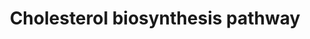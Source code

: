 ---
annotations:
- id: PW:0000454
  parent: classic metabolic pathway
  type: Pathway Ontology
  value: cholesterol biosynthetic pathway
authors:
- M.Lieberman
- MaintBot
- Pahles
- N.Mantei
- Thomas
- Samuel Sklar
- MartijnVanIersel
- Egonw
- AlexanderPico
- Bart Smeets
- AndtheWings
- Khanspers
- Fehrhart
- DeSl
- Eweitz
description: 'Cholesterol is a waxy steroid metabolite found in the cell membranes
  and transported in the blood plasma of all animals. It is an essential structural
  component of mammalian cell membranes, where it is required to establish proper
  membrane permeability and fluidity. In addition, cholesterol is an important component
  for the manufacture of bile acids, steroid hormones, and several fat-soluble vitamins.
  Cholesterol is the principal sterol synthesized by animals, but small quantities
  are synthesized in other eukaryotes, such as plants and fungi. It is almost completely
  absent among prokaryotes, which include bacteria.  Source: [[wikipedia:Cholesterol|Wikipedia]]  Proteins
  on this pathway have targeted assays available via the [https://assays.cancer.gov/available_assays?wp_id=WP197
  CPTAC Assay Portal]'
last-edited: 2021-12-08
organisms:
- Homo sapiens
redirect_from:
- /index.php/Pathway:WP197
- /instance/WP197
- /instance/WP197_rr120482
revision: r120482
schema-jsonld:
- '@context': https://schema.org/
  '@id': https://wikipathways.github.io/pathways/WP197.html
  '@type': Dataset
  creator:
    '@type': Organization
    name: WikiPathways
  description: 'Cholesterol is a waxy steroid metabolite found in the cell membranes
    and transported in the blood plasma of all animals. It is an essential structural
    component of mammalian cell membranes, where it is required to establish proper
    membrane permeability and fluidity. In addition, cholesterol is an important component
    for the manufacture of bile acids, steroid hormones, and several fat-soluble vitamins.
    Cholesterol is the principal sterol synthesized by animals, but small quantities
    are synthesized in other eukaryotes, such as plants and fungi. It is almost completely
    absent among prokaryotes, which include bacteria.  Source: [[wikipedia:Cholesterol|Wikipedia]]  Proteins
    on this pathway have targeted assays available via the [https://assays.cancer.gov/available_assays?wp_id=WP197
    CPTAC Assay Portal]'
  keywords:
  - (S)-2,3-Epoxysqualene
  - 7-Dehydrocholesterol
  - Acetyl-CoA
  - CYP51A1
  - Cholesterol
  - DHCR7
  - Dimethylallyl pyrophosphate
  - FDFT1
  - FDPS
  - Geranyl-PP
  - HMG-CoA
  - HMGCR
  - HMGCS1
  - IDI1
  - LSS
  - Lanosterin
  - Lathosterol
  - MVD
  - MVK
  - Mevalonic acid
  - Mevalonic acid 5-pyrophosphate
  - Mevalonic acid-5P
  - NSDHL
  - PMVK
  - SC4MOL
  - SC5DL
  - SQLE
  - Squalene
  - farnesyl pyrophosphate
  - isopentenyl pyrophosphate
  license: CC0
  name: Cholesterol biosynthesis pathway
seo: CreativeWork
title: Cholesterol biosynthesis pathway
wpid: WP197
---